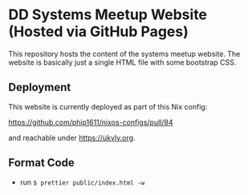 # DD Systems Meetup Website (Hosted via GitHub Pages)

This repository hosts the content of the systems meetup website. The website
is basically just a single HTML file with some bootstrap CSS.

## Deployment

This website is currently deployed as part of this Nix config:

https://github.com/phip1611/nixos-configs/pull/84

and reachable under <https://ukvly.org>.

## Format Code

- run `$ prettier public/index.html -w`
